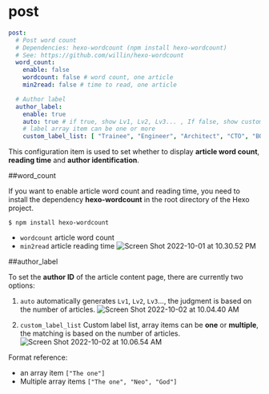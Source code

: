 # post

````yaml
post:
  # Post word count
  # Dependencies: hexo-wordcount (npm install hexo-wordcount)
  # See: https://github.com/willin/hexo-wordcount
  word_count:
    enable: false
    wordcount: false # word count, one article
    min2read: false # time to read, one article

  # Author label
  author_label:
    enable: true
    auto: true # if true, show Lv1, Lv2, Lv3... , If false, show custom label
    # label array item can be one or more
    custom_label_list: [ "Trainee", "Engineer", "Architect", "CTO", "BOSS" ]
````

This configuration item is used to set whether to display **article word count**, **reading time** and **author identification**.

##word\_count

If you want to enable article word count and reading time, you need to install the dependency **hexo-wordcount** in the root directory of the Hexo project.

```shell
$ npm install hexo-wordcount
````

- `wordcount` article word count
- `min2read` article reading time
  ![Screen Shot 2022-10-01 at 10.30.52 PM](https://evan.beee.top/img/Screen%20Shot%202022-10-01%20at%2010.30.52%20PM.png)

##author\_label

To set the **author ID** of the article content page, there are currently two options:

1. `auto` automatically generates `Lv1`, `Lv2`, `Lv3`..., the judgment is based on the number of articles.
   ![Screen Shot 2022-10-02 at 10.04.40 AM](https://evan.beee.top/img/Screen%20Shot%202022-10-02%20at%2010.04.40%20AM.png)

1. `custom_label_list` Custom label list, array items can be **one** or **multiple**, the matching is based on the number of articles.
   ![Screen Shot 2022-10-02 at 10.06.54 AM](https://evan.beee.top/img/Screen%20Shot%202022-10-02%20at%2010.06.54%20AM.png)

  Format reference:

   - an array item `["The one"]`
   - Multiple array items `["The one", "Neo", "God"]`
